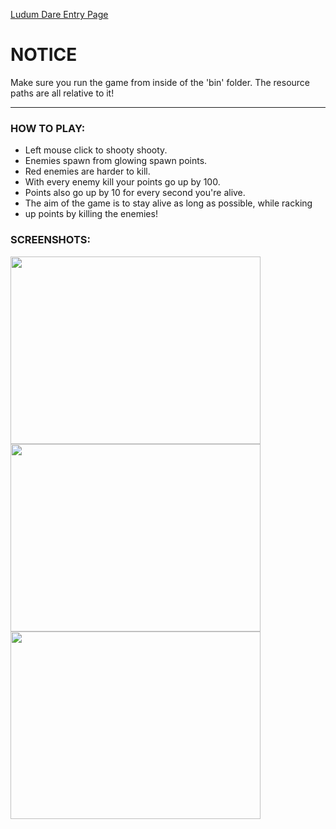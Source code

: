 [Ludum Dare Entry Page](http://ludumdare.com/compo/ludum-dare-35/?action=preview&uid=21515)

# NOTICE
Make sure you run the game from inside of the 'bin' folder. The resource paths
are all relative to it!

***

### HOW TO PLAY:
* Left mouse click to shooty shooty.
* Enemies spawn from glowing spawn points.
* Red enemies are harder to kill.
* With every enemy kill your points go up by 100.
* Points also go up by 10 for every second you're alive.
* The aim of the game is to stay alive as long as possible, while racking
* up points by killing the enemies!

### SCREENSHOTS:
<img src="http://ludumdare.com/compo/wp-content/compo2/542293/21515-shot0-1460942221.png" width="400" height="300" /><br />
<img src="http://ludumdare.com/compo/wp-content/compo2/542293/21515-shot1-1460942221.png" width="400" height="300" /><br />
<img src="http://ludumdare.com/compo/wp-content/compo2/542293/21515-shot2-1460942221.png" width="400" height="300" />

